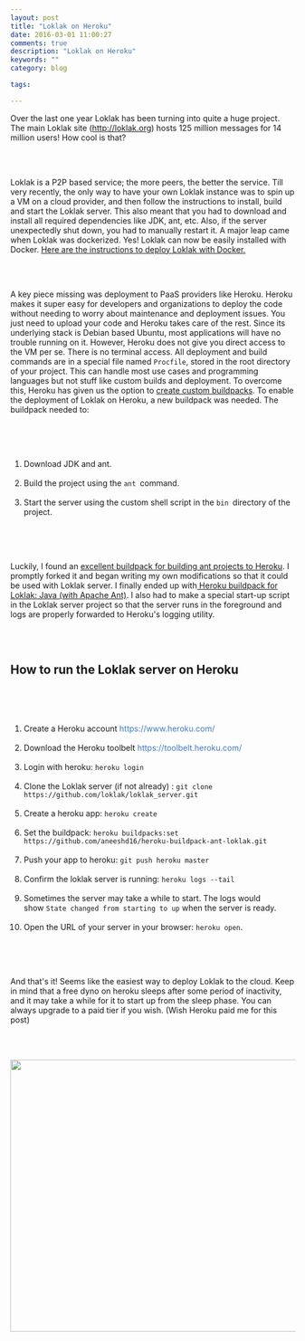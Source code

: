 ```yaml
---
layout: post
title: "Loklak on Heroku"
date: 2016-03-01 11:00:27
comments: true
description: "Loklak on Heroku"
keywords: ""
category: blog

tags:

---
```

 <div class='content'>
        <p><p>Over the last one year Loklak has been turning into quite a huge project. The main Loklak site (<a href="http://loklak.org">http://loklak.org</a>) hosts 125 million messages for 14 million users! How cool is that?</p>
<br />
<br /><p>Loklak is a P2P based service; the more peers, the better the service. Till very recently, the only way to have&nbsp;your own Loklak instance was to spin up a VM on a cloud provider, and then follow the instructions to install, build and start the Loklak server. This also meant that you had to download and install all required dependencies like JDK, ant, etc. Also, if the server unexpectedly shut down, you had to manually restart it. A major leap came when Loklak was dockerized. Yes! Loklak can now be easily installed with Docker. <a href="https://github.com/loklak/loklak_server/blob/master/installation_docker.md">Here are the instructions to deploy Loklak with Docker.</a></p>
<br />
<br /><p>A key piece missing was deployment to PaaS providers like Heroku. Heroku makes it super easy for developers and organizations to deploy the code without needing to worry about maintenance and deployment issues. You just need to upload your code and Heroku takes care of the rest. Since its underlying stack is Debian based Ubuntu, most applications will have no trouble running on it. However, Heroku does not give you direct access to the VM per se. There is no terminal access. All deployment and build commands are in a special file named <code>Procfile</code>, stored in the root directory of your project. This can handle most use cases and programming languages but not stuff like custom builds and deployment. To overcome this, Heroku has given us the option to <a href="https://devcenter.heroku.com/articles/third-party-buildpacks">create custom buildpacks</a>. To enable the deployment of Loklak on Heroku, a new buildpack was needed. The buildpack needed to:</p>
<br />
<br /><ol>
<br />	<li>Download JDK and ant.</li>
<br />	<li>Build the project&nbsp;using the <code>ant </code>command.</li>
<br />	<li>Start the server using the custom shell script in the <code>bin </code>directory of the project.</li>
<br /></ol>
<br />
<br /><p>Luckily, I found an <a href="https://github.com/dennisg/heroku-buildpack-ant">excellent buildpack for building ant projects to Heroku</a>. I promptly forked it and began writing my own modifications so that it could be used with Loklak server. I finally ended up with<a href="https://github.com/aneeshd16/heroku-buildpack-ant-loklak">&nbsp;Heroku buildpack for Loklak: Java (with Apache Ant)</a>. I also had to make a special start-up script in the Loklak server project so that the server runs in the foreground and logs are properly forwarded to Heroku&#39;s logging utility.</p>
<br />
<br /><h2 style="margin-left:0px; margin-right:0px">How to run the Loklak server on Heroku</h2>
<br />
<br /><ol>
<br />	<li>Create a Heroku account&nbsp;<a href="https://www.heroku.com/" style="box-sizing: border-box; color: rgb(64, 120, 192); text-decoration: none; background-color: transparent;">https://www.heroku.com/</a></li>
<br />	<li>Download the Heroku toolbelt&nbsp;<a href="https://toolbelt.heroku.com/" style="box-sizing: border-box; color: rgb(64, 120, 192); text-decoration: none; background-color: transparent;">https://toolbelt.heroku.com/</a></li>
<br />	<li>Login with heroku:&nbsp;<code>heroku login</code></li>
<br />	<li>Clone the Loklak server (if not already) :&nbsp;<code>git clone https://github.com/loklak/loklak_server.git</code></li>
<br />	<li>Create a heroku app:&nbsp;<code>heroku create</code></li>
<br />	<li>Set the buildpack:&nbsp;<code>heroku buildpacks:set https://github.com/aneeshd16/heroku-buildpack-ant-loklak.git</code></li>
<br />	<li>Push your app to heroku:&nbsp;<code>git push heroku master</code></li>
<br />	<li>Confirm the loklak server is running:&nbsp;<code>heroku logs --tail</code></li>
<br />	<li>Sometimes the server may take a while to start. The logs would show&nbsp;<code>State changed from starting to up</code>&nbsp;when the server is ready.</li>
<br />	<li>Open the URL of your server in your browser:&nbsp;<code>heroku open</code>.</li>
<br /></ol>
<br />
<br /><p>And that&#39;s it! Seems like the easiest way to deploy Loklak to the cloud. Keep in mind that a free dyno on heroku sleeps after some period of inactivity, and it may take a while for it to start up from the sleep phase. You can always upgrade to a paid tier if you wish. (Wish Heroku paid me for this post)</p>
<br />
<br /><p><img alt="" src="http://s.quickmeme.com/img/8c/8c86006f69f9a7f08140063782154842ef188b3a4a8eaa36457c90bb61a43884.jpg" style="height:481px; width:550px" /></p>
<br /></p>
    </div>